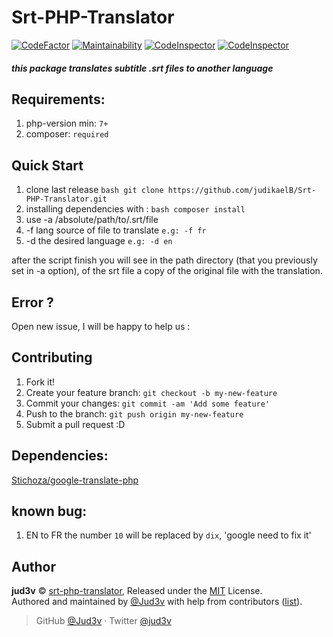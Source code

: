 # Srt-PHP-Translator
[![CodeFactor](https://www.codefactor.io/repository/github/jud3v/srt-php-translator/badge)](https://www.codefactor.io/repository/github/jud3v/srt-php-translator)
[![Maintainability](https://api.codeclimate.com/v1/badges/3ba6203abe5fe65834ed/maintainability)](https://codeclimate.com/github/jud3v/Srt-PHP-Translator/maintainability)
[![CodeInspector](https://www.code-inspector.com/project/11162/score/svg)](https://www.code-inspector.com/project/11162/score/svg)
[![CodeInspector](https://www.code-inspector.com/project/11162/status/svg)](https://www.code-inspector.com/project/11162/status/svg)

##### this package translates subtitle .srt files to another language

## Requirements:
1. php-version min: `7+`
2. composer: `required`

## Quick Start 
1. clone last release ```bash git clone https://github.com/judikaelB/Srt-PHP-Translator.git ```
2. installing dependencies with : ```bash composer install ```
3. use -a /absolute/path/to/.srt/file 
4. -f lang source of file to translate  `e.g: -f fr`
5. -d the desired language `e.g: -d en`

after the script finish you will see in the path directory (that you previously set in -a option), of the srt file a copy of the original file with the translation.

## Error ?
Open new issue, I will be happy to help us :

## Contributing

1. Fork it!
2. Create your feature branch: `git checkout -b my-new-feature`
3. Commit your changes: `git commit -am 'Add some feature'`
4. Push to the branch: `git push origin my-new-feature`
5. Submit a pull request :D

## Dependencies:
[Stichoza/google-translate-php ](https://github.com/Stichoza/google-translate-php)  

## known bug:
1. EN to FR the number `10` will be replaced by `dix`, 'google need to fix it'

## Author
**jud3v** © [srt-php-translator](https://github.com/jud3v), Released under the [MIT](https://github.com/jud3v/Srt-PHP-Translator/blob/master/LICENSE) License.<br>
Authored and maintained by [@Jud3v](https://github.com/jud3v) with help from contributors ([list](https://github.com/jud3v/Srt-PHP-Translator/graphs/contributors)).

> GitHub [@Jud3v](https://github.com/jud3v) · Twitter [@jud3v](https://twitter.com/amjud3v)